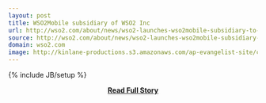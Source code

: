 ```yaml
---
layout: post
title: WSO2Mobile subsidiary of WSO2 Inc 
url: http://wso2.com/about/news/wso2-launches-wso2mobile-subsidiary-to-focus-on-enterprise-mobile-applications-and-device-management/
source: http://wso2.com/about/news/wso2-launches-wso2mobile-subsidiary-to-focus-on-enterprise-mobile-applications-and-device-management/
domain: wso2.com
image: http://kinlane-productions.s3.amazonaws.com/ap-evangelist-site/curated/screenshots/7364_wso2_com.png
---
```

{% include JB/setup %}<p></p>
<center><p><a href="http://wso2.com/about/news/wso2-launches-wso2mobile-subsidiary-to-focus-on-enterprise-mobile-applications-and-device-management/" style='padding:25px; font-sze:18px; font-weight: bold;'>Read Full Story</a></p></center>
